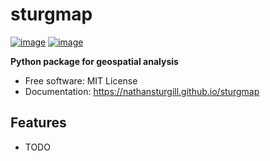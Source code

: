 # sturgmap


[![image](https://img.shields.io/pypi/v/sturgmap.svg)](https://pypi.python.org/pypi/sturgmap)
[![image](https://img.shields.io/conda/vn/conda-forge/sturgmap.svg)](https://anaconda.org/conda-forge/sturgmap)


**Python package for geospatial analysis**


-   Free software: MIT License
-   Documentation: https://nathansturgill.github.io/sturgmap
    

## Features

-   TODO

